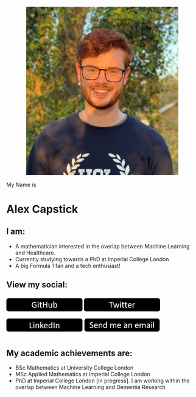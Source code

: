 <p align="center">

<img src="/pictures/IMG_6241_cropped.jpg" width="400" >


My Name is


# Alex Capstick


## I am:

- A mathematician interested in the overlap between Machine Learning and Healthcare.
- Currently studying towards a PhD at Imperial College London
- A big Formula 1 fan and a tech enthusiast!


## View my social:

  
[<img src="/pictures/github_button.png" width="200"/>](https://github.com/alexcapstick)  [<img src="/pictures/twitter_button.png" width="200"/>](https://twitter.com/alex_capstick_) [<img src="/pictures/linkedin_button.png" width="200"/>](https://www.linkedin.com/in/alexander-capstick/) [<img src="/pictures/email_button.png" width="200"/>](mailto:alexander.capstick.19@imerial.ac.uk) 


## My academic achievements are:

- BSc Mathematics at University College London
- MSc Applied Mathematics at Imperial College London
- PhD at Imperial College London [in progress]. I am working within the overlap between Machine Learning and Dementia Research

</p>

